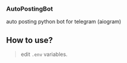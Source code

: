 ### AutoPostingBot
auto posting python bot for telegram (aiogram)

## How to use?
> edit `.env` variables.
